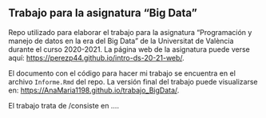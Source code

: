 Trabajo para la asignatura “Big Data”
-------------------------------------

Repo utilizado para elaborar el trabajo para la asignatura “Programación
y manejo de datos en la era del Big Data” de la Universitat de València
durante el curso 2020-2021. La página web de la asignatura puede verse
aquí:
<a href="https://perezp44.github.io/intro-ds-20-21-web/" class="uri">https://perezp44.github.io/intro-ds-20-21-web/</a>.

El documento con el código para hacer mi trabajo se encuentra en el
archivo `Informe.Rmd` del repo. La versión final del trabajo puede
visualizarse en:
<a href="https://AnaMaria1198.github.io/trabajo_BigData/" class="uri">https://AnaMaria1198.github.io/trabajo_BigData/</a>.

El trabajo trata de /consiste en ….

